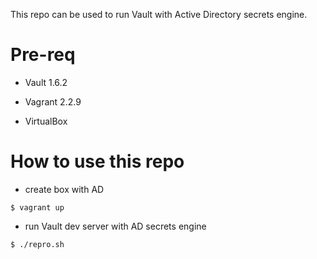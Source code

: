 This repo can be used to run Vault with Active Directory secrets engine.

# Pre-req

- Vault 1.6.2

- Vagrant 2.2.9

- VirtualBox

# How to use this repo

- create box with AD 

`$ vagrant up`

- run Vault dev server with AD secrets engine

`$ ./repro.sh`
